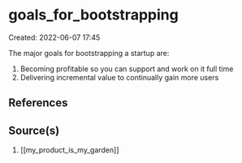 # goals_for_bootstrapping
Created: 2022-06-07 17:45

The major goals for bootstrapping a startup are:

1. Becoming profitable so you can support and work on it full time
2. Delivering incremental value to continually gain more users

## References

## Source(s)
1. [[my_product_is_my_garden]]
